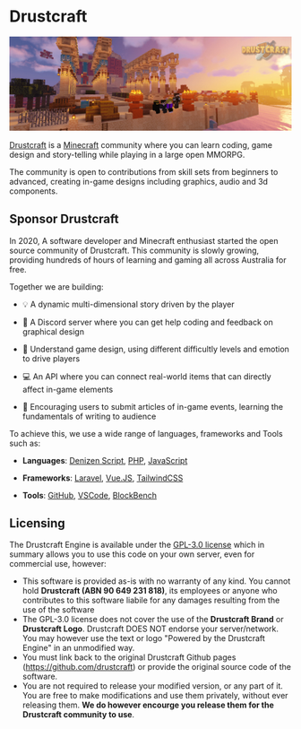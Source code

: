 # Drustcraft

![Drustcraft Banner](/img/vareal.jpg)

[Drustcraft](https://www.drustcraft.com.au) is a [Minecraft](https://www.minecraft.net) community where you can learn coding, game design and story-telling while playing in a large open MMORPG.

The community is open to contributions from skill sets from beginners to advanced, creating in-game designs including graphics, audio and 3d components.

## Sponsor Drustcraft

In 2020, A software developer and Minecraft enthusiast started the open source community of Drustcraft. This community is slowly growing, providing hundreds of hours of learning and gaming all across Australia for free.

Together we are building:

* :bulb: A dynamic multi-dimensional story driven by the player

* :speech_balloon: A Discord server where you can get help coding and feedback on graphical design

* :book: Understand game design, using different difficultly levels and emotion to drive players

* :computer: An API where you can connect real-world items that can directly affect in-game elements

* :newspaper: Encouraging users to submit articles of in-game events, learning the fundamentals of writing to audience

To achieve this, we use a wide range of languages, frameworks and Tools such as:

* **Languages**: [Denizen Script](http://denizenscript.com), [PHP](https://www.php.net), [JavaScript](https://en.wikipedia.org/wiki/JavaScript)

* **Frameworks**: [Laravel](https://laravel.com), [Vue.JS](https://vuejs.org), [TailwindCSS](https://tailwindcss.com)

* **Tools**: [GitHub](https://github.com), [VSCode](https://code.visualstudio.com), [BlockBench](https://www.blockbench.net)

## Licensing

The Drustcraft Engine is available under the [GPL-3.0 license](https://github.com/Drustcraft/Drustcraft-Engine/blob/dev/LICENSE) which in summary allows you to use this code on your own server, even for commercial use, however:

- This software is provided as-is with no warranty of any kind. You cannot hold **Drustcraft (ABN 90 649 231 818)**, its employees or anyone who contributes to this software liabile for any damages resulting from the use of the software
- The GPL-3.0 license does not cover the use of the **Drustcraft Brand** or **Drustcraft Logo**. Drustcraft DOES NOT endorse your server/network. You may however use the text or logo "Powered by the Drustcraft Engine" in an unmodified way.
- You must link back to the original Drustcraft Github pages (https://github.com/drustcraft) or provide the original source code of the software.
- You are not required to release your modified version, or any part of it. You are free to make modifications and use them privately, without ever releasing them. **We do however encourge you release them for the Drustcraft community to use**.
